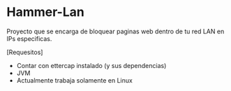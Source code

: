 Hammer-Lan
==========
Proyecto que se encarga de bloquear paginas web dentro de tu red LAN en IPs especificas.


[Requesitos]
* Contar con ettercap instalado (y sus dependencias)
* JVM
* Actualmente trabaja solamente en Linux
